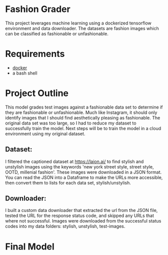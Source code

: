 # Fashion Grader

This project leverages machine learning using a dockerized tensorflow environment and data downloader. The datasets are fashion images which can be classified as fashionable or unfashionable.

# Requirements

* [docker](https://www.docker.com/)
* a bash shell

# Project Outline
This model grades test images against a fashionable data set to determine if they are fashionable or unfashionable. Much like Instagram, it should only identify images that I should find aesthetically pleasing as fashionable. The original data set was too large, so I had to reduce my dataset to successfully train the model. Next steps will be to train the model in a cloud environment using my original dataset.
## Dataset:
I filtered the captioned dataset at https://laion.ai/ to find stylish and unstylish images using the keywords 'new york street style, street style, OOTD, millenial fashion'. These images were downloaded in a JSON format. You can read the JSON into a Dataframe to make the URLs more accessible, then convert them to lists for each data set, stylish/unstylish.

## Downloader: 
I built a custom data downloader that extracted the url from the JSON file, tested the URL for the response status code, and skipped any URLs that where not successful. Images were downloaded from the successful status codes into my data folders: stylish, unstylish, test-images. 

# Final Model

